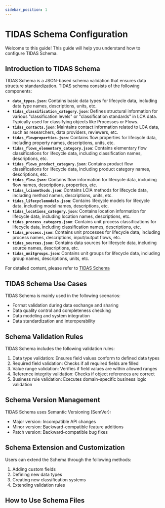 ```yaml
---
sidebar_position: 1
---
```


# TIDAS Schema Configuration

Welcome to this guide! This guide will help you understand how to configure TIDAS Schema.

## Introduction to TIDAS Schema

TIDAS Schema is a JSON-based schema validation that ensures data structure standardization. TIDAS schema consists of the following components:

- **`data_types.json`**: Contains basic data types for lifecycle data, including data type names, descriptions, units, etc.
- **`tidas_classification_category.json`**: Defines structural information for various "classification levels" or "classification standards" in LCA data. Typically used for classifying objects like Processes or Flows.
- **`tidas_contacts.json`**: Maintains contact information related to LCA data, such as researchers, data providers, reviewers, etc.
- **`tidas_flowproperties.json`**: Contains flow properties for lifecycle data, including property names, descriptions, units, etc.
- **`tidas_flows_elementary_category.json`**: Contains elementary flow classifications for lifecycle data, including classification names, descriptions, etc.
- **`tidas_flows_product_category.json`**: Contains product flow classifications for lifecycle data, including product category names, descriptions, etc.
- **`tidas_flow.json`**: Contains flow information for lifecycle data, including flow names, descriptions, properties, etc.
- **`tidas_lciamethods.json`**: Contains LCIA methods for lifecycle data, including method names, descriptions, units, etc.
- **`tidas_lifecyclemodels.json`**: Contains lifecycle models for lifecycle data, including model names, descriptions, etc.
- **`tidas_locations_category.json`**: Contains location information for lifecycle data, including location names, descriptions, etc.
- **`tidas_process_category.json`**: Contains unit process classifications for lifecycle data, including classification names, descriptions, etc.
- **`tidas_process.json`**: Contains unit processes for lifecycle data, including process names, descriptions, input/output flows, etc.
- **`tidas_sources.json`**: Contains data sources for lifecycle data, including source names, descriptions, etc.
- **`tidas_unitgroups.json`**: Contains unit groups for lifecycle data, including group names, descriptions, units, etc.

For detailed content, please refer to [TIDAS Schema](/docs/schema/json-schema)

## TIDAS Schema Use Cases

TIDAS Schema is mainly used in the following scenarios:

- Format validation during data exchange and sharing
- Data quality control and completeness checking
- Data modeling and system integration
- Data standardization and interoperability

## Schema Validation Rules

TIDAS Schema includes the following validation rules:

1. Data type validation: Ensures field values conform to defined data types
2. Required field validation: Checks if all required fields are filled
3. Value range validation: Verifies if field values are within allowed ranges
4. Reference integrity validation: Checks if object references are correct
5. Business rule validation: Executes domain-specific business logic validation

## Schema Version Management

TIDAS Schema uses Semantic Versioning (SemVer):

- Major version: Incompatible API changes
- Minor version: Backward-compatible feature additions
- Patch version: Backward-compatible bug fixes

## Schema Extension and Customization

Users can extend the Schema through the following methods:

1. Adding custom fields
2. Defining new data types
3. Creating new classification systems
4. Extending validation rules

## How to Use Schema Files
